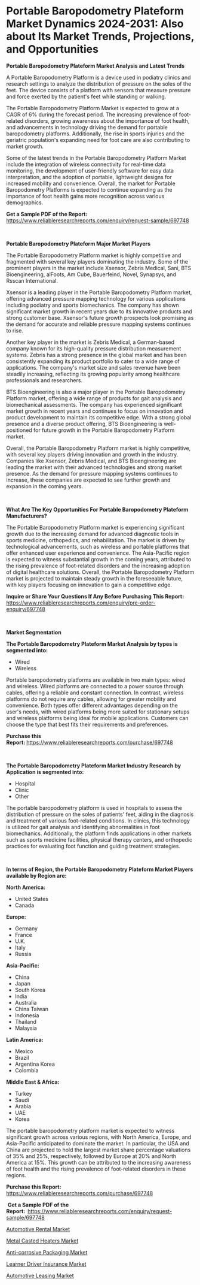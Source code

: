 <p><h1>Portable Baropodometry Plateform Market Dynamics 2024-2031: Also about Its Market Trends, Projections, and Opportunities</h1></p><p><strong>Portable Baropodometry Plateform Market Analysis and Latest Trends</strong></p>
<p><p>A Portable Baropodometry Platform is a device used in podiatry clinics and research settings to analyze the distribution of pressure on the soles of the feet. The device consists of a platform with sensors that measure pressure and force exerted by the patient's feet while standing or walking.</p><p>The Portable Baropodometry Platform Market is expected to grow at a CAGR of 6% during the forecast period. The increasing prevalence of foot-related disorders, growing awareness about the importance of foot health, and advancements in technology driving the demand for portable baropodometry platforms. Additionally, the rise in sports injuries and the geriatric population's expanding need for foot care are also contributing to market growth.</p><p>Some of the latest trends in the Portable Baropodometry Platform Market include the integration of wireless connectivity for real-time data monitoring, the development of user-friendly software for easy data interpretation, and the adoption of portable, lightweight designs for increased mobility and convenience. Overall, the market for Portable Baropodometry Platforms is expected to continue expanding as the importance of foot health gains more recognition across various demographics.</p></p>
<p><strong>Get a Sample PDF of the Report:&nbsp;</strong> <a href="https://www.reliableresearchreports.com/enquiry/request-sample/697748">https://www.reliableresearchreports.com/enquiry/request-sample/697748</a></p>
<p>&nbsp;</p>
<p><strong>Portable Baropodometry Plateform Major Market Players</strong></p>
<p><p>The Portable Baropodometry Platform market is highly competitive and fragmented with several key players dominating the industry. Some of the prominent players in the market include Xsensor, Zebris Medical, Sani, BTS Bioengineering, alFoots, Am Cube, Bauerfeind, Novel, Synapsys, and Rsscan International.</p><p>Xsensor is a leading player in the Portable Baropodometry Platform market, offering advanced pressure mapping technology for various applications including podiatry and sports biomechanics. The company has shown significant market growth in recent years due to its innovative products and strong customer base. Xsensor's future growth prospects look promising as the demand for accurate and reliable pressure mapping systems continues to rise.</p><p>Another key player in the market is Zebris Medical, a German-based company known for its high-quality pressure distribution measurement systems. Zebris has a strong presence in the global market and has been consistently expanding its product portfolio to cater to a wide range of applications. The company's market size and sales revenue have been steadily increasing, reflecting its growing popularity among healthcare professionals and researchers.</p><p>BTS Bioengineering is also a major player in the Portable Baropodometry Platform market, offering a wide range of products for gait analysis and biomechanical assessments. The company has experienced significant market growth in recent years and continues to focus on innovation and product development to maintain its competitive edge. With a strong global presence and a diverse product offering, BTS Bioengineering is well-positioned for future growth in the Portable Baropodometry Platform market.</p><p>Overall, the Portable Baropodometry Platform market is highly competitive, with several key players driving innovation and growth in the industry. Companies like Xsensor, Zebris Medical, and BTS Bioengineering are leading the market with their advanced technologies and strong market presence. As the demand for pressure mapping systems continues to increase, these companies are expected to see further growth and expansion in the coming years.</p></p>
<p>&nbsp;</p>
<p><strong>What Are The Key Opportunities For Portable Baropodometry Plateform Manufacturers?</strong></p>
<p><p>The Portable Baropodometry Platform market is experiencing significant growth due to the increasing demand for advanced diagnostic tools in sports medicine, orthopedics, and rehabilitation. The market is driven by technological advancements, such as wireless and portable platforms that offer enhanced user experience and convenience. The Asia-Pacific region is expected to witness substantial growth in the coming years, attributed to the rising prevalence of foot-related disorders and the increasing adoption of digital healthcare solutions. Overall, the Portable Baropodometry Platform market is projected to maintain steady growth in the foreseeable future, with key players focusing on innovation to gain a competitive edge.</p></p>
<p><strong>Inquire or Share Your Questions If Any Before Purchasing This Report:</strong> <a href="https://www.reliableresearchreports.com/enquiry/pre-order-enquiry/697748">https://www.reliableresearchreports.com/enquiry/pre-order-enquiry/697748</a></p>
<p>&nbsp;</p>
<p><strong>Market Segmentation</strong></p>
<p><strong>The Portable Baropodometry Plateform Market Analysis by types is segmented into:</strong></p>
<p><ul><li>Wired</li><li>Wireless</li></ul></p>
<p><p>Portable baropodometry platforms are available in two main types: wired and wireless. Wired platforms are connected to a power source through cables, offering a reliable and constant connection. In contrast, wireless platforms do not require any cables, allowing for greater mobility and convenience. Both types offer different advantages depending on the user's needs, with wired platforms being more suited for stationary setups and wireless platforms being ideal for mobile applications. Customers can choose the type that best fits their requirements and preferences.</p></p>
<p><strong>Purchase this Report:&nbsp;</strong><a href="https://www.reliableresearchreports.com/purchase/697748">https://www.reliableresearchreports.com/purchase/697748</a></p>
<p>&nbsp;</p>
<p><strong>The Portable Baropodometry Plateform Market Industry Research by Application is segmented into:</strong></p>
<p><ul><li>Hospital</li><li>Clinic</li><li>Other</li></ul></p>
<p><p>The portable baropodometry platform is used in hospitals to assess the distribution of pressure on the soles of patients' feet, aiding in the diagnosis and treatment of various foot-related conditions. In clinics, this technology is utilized for gait analysis and identifying abnormalities in foot biomechanics. Additionally, the platform finds applications in other markets such as sports medicine facilities, physical therapy centers, and orthopedic practices for evaluating foot function and guiding treatment strategies.</p></p>
<p>&nbsp;</p>
<p><strong>In terms of Region, the Portable Baropodometry Plateform Market Players available by Region are:</strong></p>
<p>
    <p> <strong> North America: </strong>
        <ul>
            <li>United States</li>
            <li>Canada</li>
        </ul>
        </p> 
    <p> <strong> Europe: </strong>
        <ul>
            <li>Germany</li>
            <li>France</li>
            <li>U.K.</li>
            <li>Italy</li>
            <li>Russia</li>
        </ul>
        </p> 
    <p> <strong> Asia-Pacific: </strong>
        <ul>
            <li>China</li>
            <li>Japan</li>
            <li>South Korea</li>
            <li>India</li>
            <li>Australia</li>
            <li>China Taiwan</li>
            <li>Indonesia</li>
            <li>Thailand</li>
            <li>Malaysia</li>
        </ul>
        </p> 
    <p> <strong> Latin America: </strong>
        <ul>
            <li>Mexico</li>
            <li>Brazil</li>
            <li>Argentina Korea</li>
            <li>Colombia</li>
        </ul>
        </p> 
    <p> <strong> Middle East & Africa: </strong>
        <ul>
            <li>Turkey</li>
            <li>Saudi</li>
            <li>Arabia</li>
            <li>UAE</li>
            <li>Korea</li>
        </ul>
    </p>
    </p>
<p><p>The portable baropodometry platform market is expected to witness significant growth across various regions, with North America, Europe, and Asia-Pacific anticipated to dominate the market. In particular, the USA and China are projected to hold the largest market share percentage valuations of 35% and 25%, respectively, followed by Europe at 20% and North America at 15%. This growth can be attributed to the increasing awareness of foot health and the rising prevalence of foot-related disorders in these regions.</p></p>
<p><strong>Purchase this Report: </strong><a href="https://www.reliableresearchreports.com/purchase/697748">https://www.reliableresearchreports.com/purchase/697748</a></p>
<p>&nbsp;<strong>Get a Sample PDF of the Report:&nbsp;&nbsp;</strong><a href="https://www.reliableresearchreports.com/enquiry/request-sample/697748">https://www.reliableresearchreports.com/enquiry/request-sample/697748</a></p>
<p><strong></strong></p>
<p><p><a href="https://medium.com/@donaldortega4f/automotive-rental-market-size-reveals-the-best-marketing-channels-in-global-industry-58f2c632bdeb">Automotive Rental Market</a></p><p><a href="https://github.com/lababdou/Market-Research-Report-List-2/blob/main/metal-casted-heaters-market.md">Metal Casted Heaters Market</a></p><p><a href="https://github.com/derrinmiltonellis35gcl/Market-Research-Report-List-1/blob/main/anti-corrosive-packaging-market.md">Anti-corrosive Packaging Market</a></p><p><a href="https://medium.com/@donaldortega4f/learner-driver-insurance-market-share-evolution-and-market-growth-trends-2024-2031-6defd80994ef">Learner Driver Insurance Market</a></p><p><a href="https://medium.com/@donaldortega4f/automotive-leasing-market-comprehensive-assessment-by-type-application-and-geography-713b21762708">Automotive Leasing Market</a></p></p>
